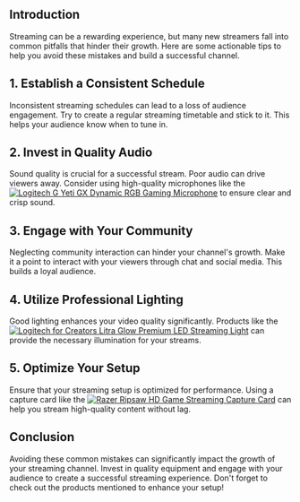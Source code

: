 ## Introduction
Streaming can be a rewarding experience, but many new streamers fall into common pitfalls that hinder their growth. Here are some actionable tips to help you avoid these mistakes and build a successful channel.

## 1. Establish a Consistent Schedule
Inconsistent streaming schedules can lead to a loss of audience engagement. Try to create a regular streaming timetable and stick to it. This helps your audience know when to tune in.

## 2. Invest in Quality Audio
Sound quality is crucial for a successful stream. Poor audio can drive viewers away. Consider using high-quality microphones like the [![Logitech G Yeti GX Dynamic RGB Gaming Microphone](https://www.gamestreamingsetup.com/logitech-g-yeti-gx.jpg)](https://amzn.to/446et4B) to ensure clear and crisp sound.

## 3. Engage with Your Community
Neglecting community interaction can hinder your channel's growth. Make it a point to interact with your viewers through chat and social media. This builds a loyal audience.

## 4. Utilize Professional Lighting
Good lighting enhances your video quality significantly. Products like the [![Logitech for Creators Litra Glow Premium LED Streaming Light](https://www.gamestreamingsetup.com/logitech-litra-glow.jpg)](https://amzn.to/4l3fnVr) can provide the necessary illumination for your streams.

## 5. Optimize Your Setup
Ensure that your streaming setup is optimized for performance. Using a capture card like the [![Razer Ripsaw HD Game Streaming Capture Card](https://www.gamestreamingsetup.com/razer-ripsaw-hd.jpg)](https://amzn.to/448keyM) can help you stream high-quality content without lag.

## Conclusion
Avoiding these common mistakes can significantly impact the growth of your streaming channel. Invest in quality equipment and engage with your audience to create a successful streaming experience. Don't forget to check out the products mentioned to enhance your setup!